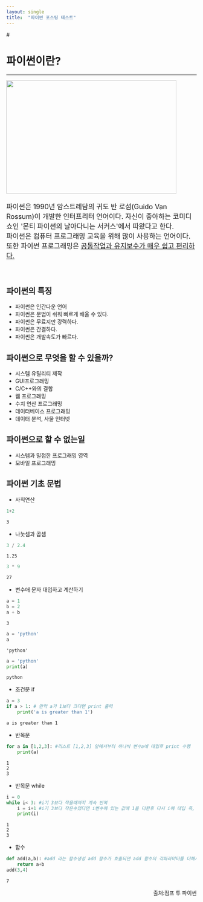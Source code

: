```yaml
---
layout: single
title:  "파이썬 포스팅 테스트"
---
```

#<h1>파이썬이란?</h1>
<hr>
<img src ="https://blog.kakaocdn.net/dn/bkb4o9/btqIs89bNMJ/XkDr4WGfBBbQANYDLgxr31/img.jpg" style="float:left; clear:both; width:450px; height:300px;"/>
    <div style="clear:both; margin-bottom:20px"></div>
   
<p style="font-size:18px; line-height:lem">파이썬은 1990년 암스트레담의 귀도 반 로섬(Guido Van Rossum)이 개발한 인터프리터 언어이다. 자신이 좋아하는 코미디 쇼인 '몬티 파이썬의 날아다니는 서커스'에서 따왔다고 한다.<br>파이썬은 컴퓨터 프로그래밍 교육을 위해 많이 사용하는 언어이다. 또한 파이썬 프로그래밍은 <u>공동작업과 유지보수가 매우 쉽고 편리하다.</u><br></p><br>

<h2>파이썬의 특징</h2>
    <ul>
        <li>파이썬은 인간다운 언어</li>  
        <li>파이썬은 문법이 쉬워 빠르게 배울 수 있다.</li>
        <li>파이썬은 무료지만 강력하다.</li>
        <li>파이썬은 간결하다.</li>
        <li>파이썬은 개발속도가 빠르다.</li>
     </ul>

<h2>파이썬으로 무엇을 할 수 있을까?</h2>
    <ul>
        <li>시스템 유틸리티 제작</li> 
        <li>GUI프로그래밍</li>
        <li>C/C++와의 결합</li>
        <li>웹 프로그래밍</li>
        <li>수치 연산 프로그래밍</li>
        <li>데이터베이스 프로그래밍</li>
        <li>데이터 분석, 사물 인터넷</li>
    </ul>
<h2>파이썬으로 할 수 없는일</h2>
    <ul>
        <li>시스템과 밀접한 프로그래밍 영역</li>
        <li>모바일 프로그래밍</li>
    </ul>
<h2>파이썬 기초 문법</h2>
    <ul>
        <li>사칙연산</li>
    </ul>


```python
1+2
```




    3



<ul>
   <li>나눗셈과 곱셈</li> 
</ul>


```python
3 / 2.4
```




    1.25




```python
3 * 9
```




    27



<ul>
   <li>변수애 문자 대입하고 계산하기</li> 
</ul>


```python
a = 1
b = 2
a + b
```




    3




```python
a = 'python'
a
```




    'python'




```python
a = 'python'
print(a)
```

    python


<ul>
   <li>조건문 if</li> 
</ul>


```python
a = 3
if a > 1: # 만약 a가 1보다 크다면 print 출력
    print('a is greater than 1')
```

    a is greater than 1


<ul>
   <li>반목문</li> 
</ul>


```python
for a in [1,2,3]: #리스트 [1,2,3] 앞에서부터 하나씩 변수a에 대입후 print 수행
    print(a)
```

    1
    2
    3


<ul>
   <li>반목문 while</li> 
</ul>


```python
i = 0
while i< 3: #i기 3보다 작을때까지 계속 반복
    i = i+1 #i기 3보다 작은수였다면 i변수에 있는 값에 1을 더한후 다시 i에 대입 즉, i의 값을 1씩 더한다는 의미, i가 4가되면 반복하지 않는다.
    print(i)
```

    1
    2
    3


<ul>
   <li>함수</li> 
</ul>


```python
def add(a,b): #add 라는 함수생성 add 함수가 호출되면 add 함수의 각파라미터를 더해서 return
    return a+b
add(3,4)
```




    7



<P style ="vertical-align: bottom; text-align: right;">출처:점프 투 파이썬</p>
